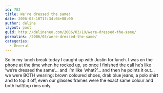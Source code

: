 ```yaml
---
id: 782
title: We’re dressed the same!
date: 2006-03-10T17:34:04+00:00
author: deline
layout: post
guid: http://delineneo.com/2006/03/10/were-dressed-the-same/
permalink: /2006/03/were-dressed-the-same/
categories:
  - General
---
```

So in my lunch break today I caught up with Justin for lunch. I was on the phone at the time when he rocked up, so once I finished the call he&#8217;s like &#8216;we&#8217;re dressed the same&#8217;&#8230; and I&#8217;m like &#8216;what?&#8217;&#8230; and then he points it out&#8230; we were BOTH wearing: brown coloured shoes, drak blue jeans, a polo shirt and to top it off, even our glasses frames were the exact same colour and both half/top rims only.